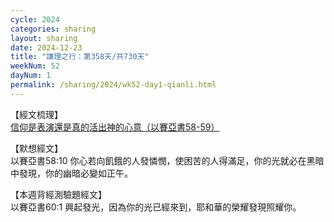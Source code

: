 ```yaml
---
cycle: 2024
categories: sharing
layout: sharing
date: 2024-12-23
title: "謙理之行：第358天/共730天"
weekNum: 52
dayNum: 1
permalink: /sharing/2024/wk52-day1-qianli.html
---
```


【經文梳理】  
<a href="https://youtu.be/Av6_tIKMEY4" target="_blank">信仰是表演還是真的活出神的心意（以賽亞書58-59）</a>

【默想經文】  
以賽亞書58:10 你心若向飢餓的人發憐憫，使困苦的人得滿足，你的光就必在黑暗中發現，你的幽暗必變如正午。

【本週背經測驗題經文】  
以賽亞書60:1 興起發光，因為你的光已經來到，耶和華的榮耀發現照耀你。
